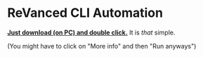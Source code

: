 # ReVanced CLI Automation

[**Just download (on PC) and double click.**](https://github.com/taku-nm/auto-cli/releases/download/v1.26/auto-cli-1.26.bat) It is *that* simple.

(You might have to click on "More info" and then "Run anyways")
